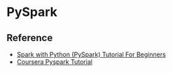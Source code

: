 # PySpark


## Reference
* [Spark with Python (PySpark) Tutorial For Beginners](https://sparkbyexamples.com/pyspark-tutorial/)
* [Coursera Pyspark Tutorial](https://www.coursera.org/learn/introduction-to-big-data-with-spark-hadoop/home/week/3)

